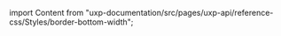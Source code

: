
import Content from "uxp-documentation/src/pages/uxp-api/reference-css/Styles/border-bottom-width";

<Content query="product=photoshop"/>
